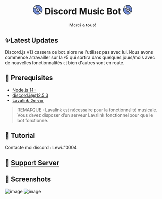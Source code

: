 <h1 align="center"><img src="./assets/logo.gif" width="30px"> Discord Music Bot <img src="./assets/logo.gif" width="30px"></h1>
<p align="center">Merci a tous!</p>

## ✨Latest Updates
Discord.js v13 cassera ce bot, alors ne l'utilisez pas avec lui. Nous avons commencé à travailler sur la v5 qui sortira dans quelques jours/mois avec de nouvelles fonctionnalités et bien d'autres sont en route.

## 🚧 Prerequisites 

- [Node.js 14+](https://nodejs.org/en/download/)
- [discord.js@12.5.3](https://www.npmjs.com/package/discord.js/v/12.5.3)
- [Lavalink Server](https://github.com/freyacodes/Lavalink#server-configuration)

>REMARQUE : Lavalink est nécessaire pour la fonctionnalité musicale. Vous devez disposer d'un serveur Lavalink fonctionnel pour que le bot fonctionne.
## 📝 Tutorial
 Contacte moi discord : Lewi.#0004



## 📝 [Support Server](https://discord.gg/XJ2r8w8n3m)


## 📸 Screenshots
![image](https://user-images.githubusercontent.com/99254477/154862972-6a2e17e2-acdd-4aaf-b6ac-88aa9d21f7d3.png)
![image](https://user-images.githubusercontent.com/99254477/154862999-26f64cb9-7fca-40fe-873d-6bf2c958867b.png)



